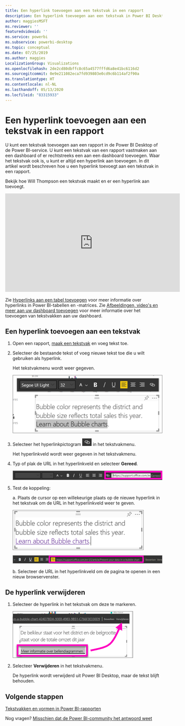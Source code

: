 ```yaml
---
title: Een hyperlink toevoegen aan een tekstvak in een rapport
description: Een hyperlink toevoegen aan een tekstvak in Power BI Desktop en de Power BI-service
author: maggiesMSFT
ms.reviewer: ''
featuredvideoid: ''
ms.service: powerbi
ms.subservice: powerbi-desktop
ms.topic: conceptual
ms.date: 07/25/2019
ms.author: maggies
LocalizationGroup: Visualizations
ms.openlocfilehash: 2de2cd80dbffc8c65a4577fffd6a8e41bc6116d2
ms.sourcegitcommit: 0e9e211082eca7fd939803e0cd9c6b114af2f90a
ms.translationtype: HT
ms.contentlocale: nl-NL
ms.lasthandoff: 05/13/2020
ms.locfileid: "83315933"
---
```

# <a name="add-a-hyperlink-to-a-text-box-in-a-report"></a>Een hyperlink toevoegen aan een tekstvak in een rapport
U kunt een tekstvak toevoegen aan een rapport in de Power BI Desktop of de Power BI-service. U kunt een tekstvak van een rapport vastmaken aan een dashboard of er rechtstreeks een aan een dashboard toevoegen. Waar het tekstvak ook is, u kunt er altijd een hyperlink aan toevoegen. In dit artikel wordt beschreven hoe u een hyperlink toevoegt aan een tekstvak in een rapport. 


Bekijk hoe Will Thompson een tekstvak maakt en er een hyperlink aan toevoegt. 

<iframe width="560" height="315" src="https://www.youtube.com/embed/_3q6VEBhGew#t=0m55s" frameborder="0" allowfullscreen></iframe>

Zie [Hyperlinks aan een tabel toevoegen](power-bi-hyperlinks-in-tables.md) voor meer informatie over hyperlinks in Power BI-tabellen en -matrices. Zie [Afbeeldingen, video's en meer aan uw dashboard toevoegen](service-dashboard-add-widget.md) voor meer informatie over het toevoegen van tekstvakken aan uw dashboard. 

## <a name="to-add-a-hyperlink-to-a-text-box"></a>Een hyperlink toevoegen aan een tekstvak
1. Open een rapport, [maak een tekstvak](power-bi-reports-add-text-and-shapes.md) en voeg tekst toe. 
2. Selecteer de bestaande tekst of voeg nieuwe tekst toe die u wilt gebruiken als hyperlink. 

   Het tekstvakmenu wordt weer gegeven.
   
   ![Selecteer tekst in het tekstvak](media/service-add-hyperlink-to-text-box/power-bi-hyperlink-new.png)
3. Selecteer het hyperlinkpictogram ![Hyperlinkpictogram](media/service-add-hyperlink-to-text-box/power-bi-hyperlink-icon.png) in het tekstvakmenu.

   Het hyperlinkveld wordt weer gegeven in het tekstvakmenu.

4. Typ of plak de URL in het hyperlinkveld en selecteer **Gereed**.
   
   ![Typ of plak de URL in het hyperlinkveld](media/service-add-hyperlink-to-text-box/power-bi-add-link.png)
5. Test de koppeling:  

   a. Plaats de cursor op een willekeurige plaats op de nieuwe hyperlink in het tekstvak om de URL in het hyperlinkveld weer te geven.  
     
      ![Hyperlink in tekstvak](media/service-add-hyperlink-to-text-box/power-bi-test-link.png)
   
      ![URL in hyperlinkveld](media/service-add-hyperlink-to-text-box/power-bi-hyperlink-edit.png)

   b. Selecteer de URL in het hyperlinkveld om de pagina te openen in een nieuw browservenster.

## <a name="to-remove-the-hyperlink"></a>De hyperlink verwijderen
1. Selecteer de hyperlink in het tekstvak om deze te markeren.
   
     ![De hyperlink verwijderen](media/service-add-hyperlink-to-text-box/power-bi-hyperlink-remove.png)
2. Selecteer **Verwijderen** in het tekstvakmenu. 

   De hyperlink wordt verwijderd uit Power BI Desktop, maar de tekst blijft behouden.

## <a name="next-steps"></a>Volgende stappen
[Tekstvakken en vormen in Power BI-rapporten](power-bi-reports-add-text-and-shapes.md)

Nog vragen? [Misschien dat de Power BI-community het antwoord weet](https://community.powerbi.com/)

